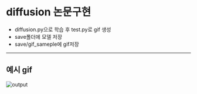 # diffusion 논문구현

- diffusion.py으로 학습 후 test.py로 gif 생성
- save폴더에 모델 저장
- save/gif_sameple에 gif저장

---
## 예시 gif

![output](https://github.com/pincesslucy/diffusion/assets/98650288/06ba8e5b-fdf9-46b6-9baa-1e93d7f48d42)
